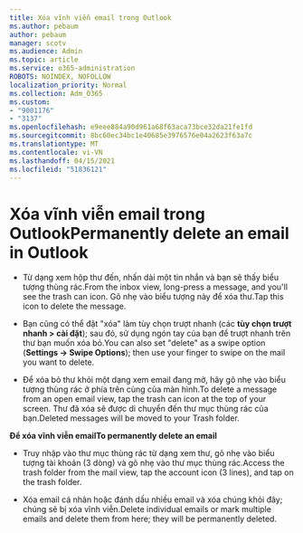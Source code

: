 ```yaml
---
title: Xóa vĩnh viễn email trong Outlook
ms.author: pebaum
author: pebaum
manager: scotv
ms.audience: Admin
ms.topic: article
ms.service: o365-administration
ROBOTS: NOINDEX, NOFOLLOW
localization_priority: Normal
ms.collection: Adm_O365
ms.custom:
- "9001176"
- "3137"
ms.openlocfilehash: e9eee884a90d961a68f63aca73bce32da21fe1fd
ms.sourcegitcommit: 8bc60ec34bc1e40685e3976576e04a2623f63a7c
ms.translationtype: MT
ms.contentlocale: vi-VN
ms.lasthandoff: 04/15/2021
ms.locfileid: "51836121"
---
```

# <a name="permanently-delete-an-email-in-outlook"></a><span data-ttu-id="5b5f1-102">Xóa vĩnh viễn email trong Outlook</span><span class="sxs-lookup"><span data-stu-id="5b5f1-102">Permanently delete an email in Outlook</span></span>

- <span data-ttu-id="5b5f1-103">Từ dạng xem hộp thư đến, nhấn dài một tin nhắn và bạn sẽ thấy biểu tượng thùng rác.</span><span class="sxs-lookup"><span data-stu-id="5b5f1-103">From the inbox view, long-press a message, and you'll see the trash can icon.</span></span> <span data-ttu-id="5b5f1-104">Gõ nhẹ vào biểu tượng này để xóa thư.</span><span class="sxs-lookup"><span data-stu-id="5b5f1-104">Tap this icon to delete the message.</span></span>

- <span data-ttu-id="5b5f1-105">Bạn cũng có thể đặt "xóa" làm tùy chọn trượt nhanh (các **tùy chọn trượt nhanh > cài đặt**); sau đó, sử dụng ngón tay của bạn để trượt nhanh trên thư bạn muốn xóa bỏ.</span><span class="sxs-lookup"><span data-stu-id="5b5f1-105">You can also set "delete" as a swipe option (**Settings -> Swipe Options**); then use your finger to swipe on the mail you want to delete.</span></span> 

- <span data-ttu-id="5b5f1-106">Để xóa bỏ thư khỏi một dạng xem email đang mở, hãy gõ nhẹ vào biểu tượng thùng rác ở phía trên cùng của màn hình.</span><span class="sxs-lookup"><span data-stu-id="5b5f1-106">To delete a message from an open email view, tap the trash can icon at the top of your screen.</span></span> <span data-ttu-id="5b5f1-107">Thư đã xóa sẽ được di chuyển đến thư mục thùng rác của bạn.</span><span class="sxs-lookup"><span data-stu-id="5b5f1-107">Deleted messages will be moved to your Trash folder.</span></span> 

<span data-ttu-id="5b5f1-108">**Để xóa vĩnh viễn email**</span><span class="sxs-lookup"><span data-stu-id="5b5f1-108">**To permanently delete an email**</span></span>

- <span data-ttu-id="5b5f1-109">Truy nhập vào thư mục thùng rác từ dạng xem thư, gõ nhẹ vào biểu tượng tài khoản (3 dòng) và gõ nhẹ vào thư mục thùng rác.</span><span class="sxs-lookup"><span data-stu-id="5b5f1-109">Access the trash folder from the mail view, tap the account icon (3 lines), and tap on the trash folder.</span></span>

- <span data-ttu-id="5b5f1-110">Xóa email cá nhân hoặc đánh dấu nhiều email và xóa chúng khỏi đây; chúng sẽ bị xóa vĩnh viễn.</span><span class="sxs-lookup"><span data-stu-id="5b5f1-110">Delete individual emails or mark multiple emails and delete them from here; they will be permanently deleted.</span></span>